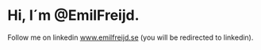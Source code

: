 # Hi, I´m @EmilFreijd.

Follow me on linkedin www.emilfreijd.se (you will be redirected to linkedin).
